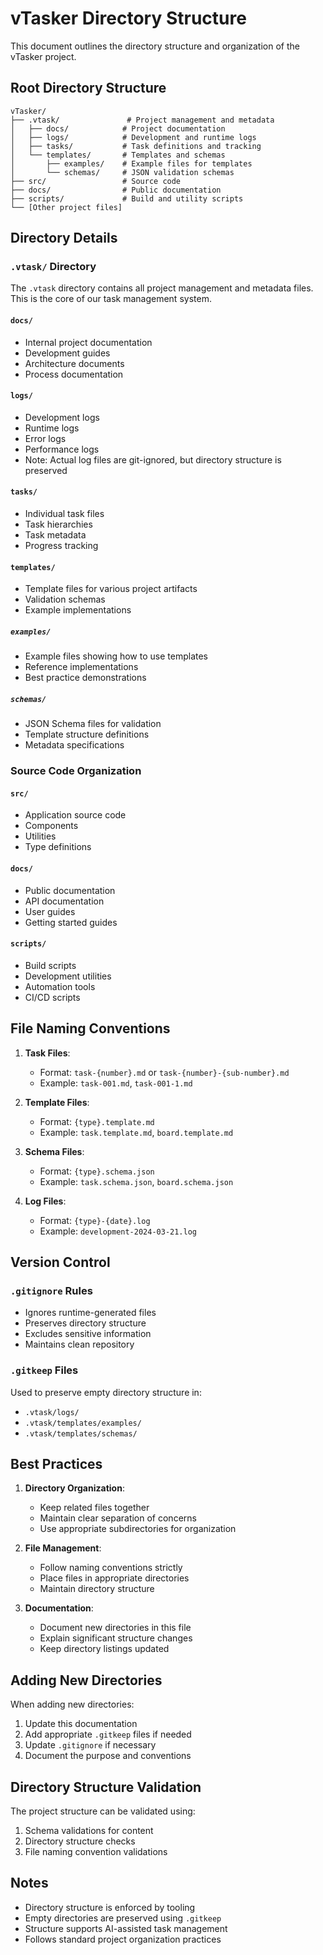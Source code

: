 # vTasker Directory Structure

This document outlines the directory structure and organization of the vTasker project.

## Root Directory Structure

```
vTasker/
├── .vtask/               # Project management and metadata
│   ├── docs/            # Project documentation
│   ├── logs/            # Development and runtime logs
│   ├── tasks/           # Task definitions and tracking
│   └── templates/       # Templates and schemas
│       ├── examples/    # Example files for templates
│       └── schemas/     # JSON validation schemas
├── src/                 # Source code
├── docs/                # Public documentation
├── scripts/             # Build and utility scripts
└── [Other project files]
```

## Directory Details

### `.vtask/` Directory
The `.vtask` directory contains all project management and metadata files. This is the core of our task management system.

#### `docs/`
- Internal project documentation
- Development guides
- Architecture documents
- Process documentation

#### `logs/`
- Development logs
- Runtime logs
- Error logs
- Performance logs
- Note: Actual log files are git-ignored, but directory structure is preserved

#### `tasks/`
- Individual task files
- Task hierarchies
- Task metadata
- Progress tracking

#### `templates/`
- Template files for various project artifacts
- Validation schemas
- Example implementations

##### `examples/`
- Example files showing how to use templates
- Reference implementations
- Best practice demonstrations

##### `schemas/`
- JSON Schema files for validation
- Template structure definitions
- Metadata specifications

### Source Code Organization

#### `src/`
- Application source code
- Components
- Utilities
- Type definitions

#### `docs/`
- Public documentation
- API documentation
- User guides
- Getting started guides

#### `scripts/`
- Build scripts
- Development utilities
- Automation tools
- CI/CD scripts

## File Naming Conventions

1. **Task Files**:
   - Format: `task-{number}.md` or `task-{number}-{sub-number}.md`
   - Example: `task-001.md`, `task-001-1.md`

2. **Template Files**:
   - Format: `{type}.template.md`
   - Example: `task.template.md`, `board.template.md`

3. **Schema Files**:
   - Format: `{type}.schema.json`
   - Example: `task.schema.json`, `board.schema.json`

4. **Log Files**:
   - Format: `{type}-{date}.log`
   - Example: `development-2024-03-21.log`

## Version Control

### `.gitignore` Rules
- Ignores runtime-generated files
- Preserves directory structure
- Excludes sensitive information
- Maintains clean repository

### `.gitkeep` Files
Used to preserve empty directory structure in:
- `.vtask/logs/`
- `.vtask/templates/examples/`
- `.vtask/templates/schemas/`

## Best Practices

1. **Directory Organization**:
   - Keep related files together
   - Maintain clear separation of concerns
   - Use appropriate subdirectories for organization

2. **File Management**:
   - Follow naming conventions strictly
   - Place files in appropriate directories
   - Maintain directory structure

3. **Documentation**:
   - Document new directories in this file
   - Explain significant structure changes
   - Keep directory listings updated

## Adding New Directories

When adding new directories:
1. Update this documentation
2. Add appropriate `.gitkeep` files if needed
3. Update `.gitignore` if necessary
4. Document the purpose and conventions

## Directory Structure Validation

The project structure can be validated using:
1. Schema validations for content
2. Directory structure checks
3. File naming convention validations

## Notes

- Directory structure is enforced by tooling
- Empty directories are preserved using `.gitkeep`
- Structure supports AI-assisted task management
- Follows standard project organization practices 